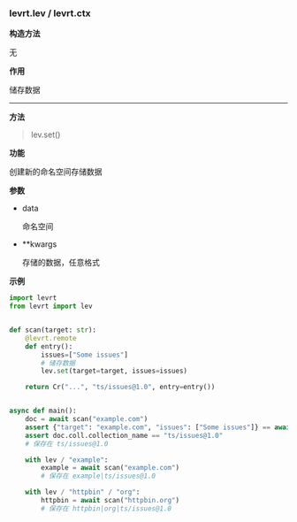 ### levrt.lev / levrt.ctx

**构造方法**

无

**作用**

储存数据

---

**方法**

> lev.set()

**功能**

创建新的命名空间存储数据

**参数**

* data

  命名空间

* **kwargs

  存储的数据，任意格式

**示例**

```python
import levrt
from levrt import lev


def scan(target: str):
    @levrt.remote
    def entry():
        issues=["Some issues"]
        # 储存数据
        lev.set(target=target, issues=issues)

    return Cr("...", "ts/issues@1.0", entry=entry())


async def main():
    doc = await scan("example.com")
    assert {"target": "example.com", "issues": ["Some issues"]} == await doc.get()
    assert doc.coll.collection_name == "ts/issues@1.0"
    # 保存在 ts/issues@1.0

    with lev / "example":
        example = await scan("example.com")
        # 保存在 example|ts/issues@1.0

    with lev / "httpbin" / "org":
        httpbin = await scan("httpbin.org")
        # 保存在 httpbin|org|ts/issues@1.0
```
